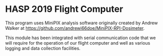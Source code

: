 # HASP 2019 Flight Computer

This program uses MiniPIX analysis software originally created by Andrew Walker at
https://github.com/andrewi66doe/MiniPIX-RPI-Dosimeter.

This module has been integrated with serial communication code that we will
require for the operation of our flight computer and well as various logging and
data collection facilities.
